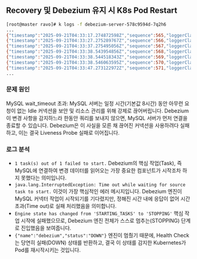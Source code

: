 ## Recovery 및 Debezium 유지 시 K8s Pod Restart
```bash
[root@master ravo]# k logs -f debezium-server-578c9594d-7q2h6
...
{"timestamp":"2025-09-21T04:33:17.274872598Z","sequence":565,"loggerClassName":"io.smallrye.health.HealthLogging_$logger","loggerName":"io.smallrye.health","level":"INFO","message":"SRHCK01001: Reporting health down status: {\"status\":\"DOWN\",\"checks\":[{\"name\":\"debezium\",\"status\":\"DOWN\"}]}","threadName":"vert.x-eventloop-thread-1","threadId":29,"mdc":{},"ndc":"","hostName":"debezium-server-578c9594d-7q2h6","processName":"/usr/lib/jvm/java-21-openjdk-21.0.7.0.6-2.el8.x86_64/bin/java","processId":1}
{"timestamp":"2025-09-21T04:33:27.275289767Z","sequence":566,"loggerClassName":"io.smallrye.health.HealthLogging_$logger","loggerName":"io.smallrye.health","level":"INFO","message":"SRHCK01001: Reporting health down status: {\"status\":\"DOWN\",\"checks\":[{\"name\":\"debezium\",\"status\":\"DOWN\"}]}","threadName":"vert.x-eventloop-thread-0","threadId":28,"mdc":{},"ndc":"","hostName":"debezium-server-578c9594d-7q2h6","processName":"/usr/lib/jvm/java-21-openjdk-21.0.7.0.6-2.el8.x86_64/bin/java","processId":1}
{"timestamp":"2025-09-21T04:33:37.275495056Z","sequence":567,"loggerClassName":"io.smallrye.health.HealthLogging_$logger","loggerName":"io.smallrye.health","level":"INFO","message":"SRHCK01001: Reporting health down status: {\"status\":\"DOWN\",\"checks\":[{\"name\":\"debezium\",\"status\":\"DOWN\"}]}","threadName":"vert.x-eventloop-thread-1","threadId":29,"mdc":{},"ndc":"","hostName":"debezium-server-578c9594d-7q2h6","processName":"/usr/lib/jvm/java-21-openjdk-21.0.7.0.6-2.el8.x86_64/bin/java","processId":1}
{"timestamp":"2025-09-21T04:33:38.543954856Z","sequence":568,"loggerClassName":"org.slf4j.impl.Slf4jLogger","loggerName":"io.debezium.embedded.async.AsyncEmbeddedEngine","level":"ERROR","message":"1 task(s) out of 1 failed to start.","threadName":"pool-7-thread-1","threadId":27,"mdc":{},"ndc":"","hostName":"debezium-server-578c9594d-7q2h6","processName":"/usr/lib/jvm/java-21-openjdk-21.0.7.0.6-2.el8.x86_64/bin/java","processId":1}
{"timestamp":"2025-09-21T04:33:38.544518343Z","sequence":569,"loggerClassName":"org.slf4j.impl.Slf4jLogger","loggerName":"io.debezium.embedded.async.AsyncEmbeddedEngine","level":"ERROR","message":"Engine has failed with ","threadName":"pool-7-thread-1","threadId":27,"mdc":{},"ndc":"","hostName":"debezium-server-578c9594d-7q2h6","processName":"/usr/lib/jvm/java-21-openjdk-21.0.7.0.6-2.el8.x86_64/bin/java","processId":1,"exception":{"refId":1,"exceptionType":"java.lang.InterruptedException","message":"Time out while waiting for source task to start.","frames":[{"class":"io.debezium.embedded.async.AsyncEmbeddedEngine","method":"startSourceTasks","line":448},{"class":"io.debezium.embedded.async.AsyncEmbeddedEngine","method":"run","line":216},{"class":"io.debezium.server.DebeziumServer","method":"lambda$start$1","line":182},{"class":"java.util.concurrent.ThreadPoolExecutor","method":"runWorker","line":1144},{"class":"java.util.concurrent.ThreadPoolExecutor$Worker","method":"run","line":642},{"class":"java.lang.Thread","method":"run","line":1583}]}}
{"timestamp":"2025-09-21T04:33:38.546063595Z","sequence":570,"loggerClassName":"org.slf4j.impl.Slf4jLogger","loggerName":"io.debezium.embedded.async.AsyncEmbeddedEngine","level":"INFO","message":"Engine state has changed from 'STARTING_TASKS' to 'STOPPING'","threadName":"pool-7-thread-1","threadId":27,"mdc":{},"ndc":"","hostName":"debezium-server-578c9594d-7q2h6","processName":"/usr/lib/jvm/java-21-openjdk-21.0.7.0.6-2.el8.x86_64/bin/java","processId":1}
{"timestamp":"2025-09-21T04:33:47.273122972Z","sequence":571,"loggerClassName":"io.smallrye.health.HealthLogging_$logger","loggerName":"io.smallrye.health","level":"INFO","message":"SRHCK01001: Reporting health down status: {\"status\":\"DOWN\",\"checks\":[{\"name\":\"debezium\",\"status\":\"DOWN\"}]}","threadName":"vert.x-eventloop-thread-0","threadId":28,"mdc":{},"ndc":"","hostName":"debezium-server-578c9594d-7q2h6","processName":"/usr/lib/jvm/java-21-openjdk-21.0.7.0.6-2.el8.x86_64/bin/java","processId":1}
...
```
### 문제 원인
MySQL wait_timeout 초과: MySQL 서버는 일정 시간(기본값 8시간) 동안 아무런 요청이 없는 Idle 커넥션을 보안 및 리소스 관리를 위해 강제로 끊어버립니다. Debezium이 변경 사항을 감지하느라 한동안 쿼리를 보내지 않으면, MySQL 서버가 먼저 연결을 종료할 수 있습니다. Debezium은 이 사실을 모른 채 끊어진 커넥션을 사용하려다 실패하고, 이는 결국 Liveness Probe 실패로 이어집니다.

### 로그 분석
- `1 task(s) out of 1 failed to start.`
  Debezium의 핵심 작업(Task), 즉 MySQL에 연결하여 변경 데이터를 읽어오는 가장 중요한 컴포넌트가 시작조차 하지 못했다는 의미입니다.
- `java.lang.InterruptedException: Time out while waiting for source task to start.`
  이것이 가장 핵심적인 에러 메시지입니다. Debezium 엔진이 MySQL 커넥터 작업이 시작되기를 기다렸지만, 정해진 시간 내에 응답이 없어 시간 초과(Time out)로 실패 처리했음을 의미합니다.
- `Engine state has changed from 'STARTING_TASKS' to 'STOPPING'`
  핵심 작업 시작에 실패했으므로, Debezium 엔진 전체가 스스로 멈추는(STOPPING) 단계로 진입했음을 보여줍니다.
- `{"name":"debezium","status":"DOWN"}`
  엔진이 멈췄기 때문에, Health Check는 당연히 실패(DOWN) 상태를 반환하고, 결국 이 상태를 감지한 Kubernetes가 Pod를 재시작시키는 것입니다.